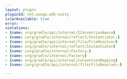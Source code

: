 ```yaml
---
layout: plugin
pluginId: net.wooga.wdk-unity
isJarAvailable: true
error: ''
violations:
- {name: org/gradle/api/internal/IConventionAware}
- {name: Lorg/gradle/internal/reflect/Instantiator;}
- {name: org/gradle/api/internal/file/FileResolver}
- {name: org/gradle/internal/reflect/Instantiator}
- {name: Lorg/gradle/internal/Factory;}
- {name: org/gradle/internal/Factory}
- {name: org/gradle/api/internal/ConventionMapping}
- {name: Lorg/gradle/api/internal/file/FileResolver;}

---
```

